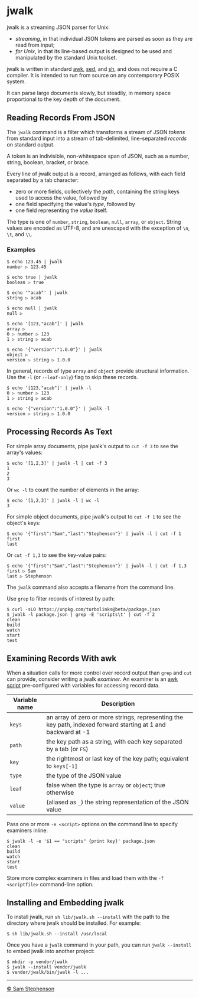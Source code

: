 # jwalk

jwalk is a streaming JSON parser for Unix:

* _streaming_, in that individual JSON tokens are parsed as soon as they are read from input;
* _for Unix_, in that its line-based output is designed to be used and manipulated by the standard Unix toolset.

jwalk is written in standard [awk][awk], [sed][sed], and [sh][sh], and does not require a C compiler. It is intended to run from source on any contemporary POSIX system.

It can parse large documents slowly, but steadily, in memory space proportional to the key depth of the document.

## Reading Records From JSON

The `jwalk` command is a filter which transforms a stream of JSON _tokens_ from standard input into a stream of tab-delimited, line-separated _records_ on standard output.

A token is an indivisible, non-whitespace span of JSON, such as a number, string, boolean, bracket, or brace.

Every line of jwalk output is a record, arranged as follows, with each field separated by a tab character:

* zero or more fields, collectively the _path_, containing the string keys used to access the value, followed by
* one field specifying the value's _type_, followed by
* one field representing the _value_ itself.

The type is one of `number`, `string`, `boolean`, `null`, `array`, or `object`. String values are encoded as UTF-8, and are unescaped with the exception of `\n`, `\t`, and `\\`.

### Examples

    $ echo 123.45 | jwalk
    number ▷ 123.45

    $ echo true | jwalk
    boolean ▷ true

    $ echo '"acab"' | jwalk
    string ▷ acab

    $ echo null | jwalk
    null ▷

    $ echo '[123,"acab"]' | jwalk
    array ▷
    0 ▷ number ▷ 123
    1 ▷ string ▷ acab

    $ echo '{"version":"1.0.0"}' | jwalk
    object ▷
    version ▷ string ▷ 1.0.0

In general, records of type `array` and `object` provide structural information. Use the `-l` (or `--leaf-only`) flag to skip these records.

    $ echo '[123,"acab"]' | jwalk -l
    0 ▷ number ▷ 123
    1 ▷ string ▷ acab

    $ echo '{"version":"1.0.0"}' | jwalk -l
    version ▷ string ▷ 1.0.0

## Processing Records As Text

For simple array documents, pipe jwalk's output to `cut -f 3` to see the array's values:

    $ echo '[1,2,3]' | jwalk -l | cut -f 3
    1
    2
    3

Or `wc -l` to count the number of elements in the array:

    $ echo '[1,2,3]' | jwalk -l | wc -l
    3

For simple object documents, pipe jwalk's output to `cut -f 1` to see the object's keys:

    $ echo '{"first":"Sam","last":"Stephenson"}' | jwalk -l | cut -f 1
    first
    last

Or `cut -f 1,3` to see the key-value pairs:

    $ echo '{"first":"Sam","last":"Stephenson"}' | jwalk -l | cut -f 1,3
    first ▷ Sam
    last ▷ Stephenson

The `jwalk` command also accepts a filename from the command line.

Use `grep` to filter records of interest by path:

    $ curl -sLO https://unpkg.com/turbolinks@beta/package.json
    $ jwalk -l package.json | grep -E 'scripts\t' | cut -f 2
    clean
    build
    watch
    start
    test

## Examining Records With awk

When a situation calls for more control over record output than `grep` and `cut` can provide, consider writing a jwalk _examiner_. An examiner is an [awk script][awk] pre-configured with variables for accessing record data.

Variable name | Description
------------- | -----------
`keys`        | an array of zero or more strings, representing the key path, indexed forward starting at 1 and backward at -1
`path`        |  the key path as a string, with each key separated by a tab (or `FS`)
`key`         | the rightmost or last key of the key path; equivalent to `keys[-1]`
`type`        | the type of the JSON value
`leaf`        | false when the type is `array` or `object`; true otherwise
`value`       | (aliased as `_`) the string representation of the JSON value

Pass one or more `-e <script>` options on the command line to specify examiners inline:

    $ jwalk -l -e '$1 == "scripts" {print key}' package.json
    clean
    build
    watch
    start
    test

Store more complex examiners in files and load them with the `-f <scriptfile>` command-line option.

## Installing and Embedding jwalk

To install jwalk, run `sh lib/jwalk.sh --install` with the path to the directory where jwalk should be installed. For example:

    $ sh lib/jwalk.sh --install /usr/local

Once you have a `jwalk` command in your path, you can run `jwalk --install` to embed jwalk into another project:

    $ mkdir -p vendor/jwalk
    $ jwalk --install vendor/jwalk
    $ vendor/jwalk/bin/jwalk -l ...

---

[© Sam Stephenson](LICENSE)

[awk]: http://pubs.opengroup.org/onlinepubs/9699919799/utilities/awk.html
[sed]: http://pubs.opengroup.org/onlinepubs/9699919799/utilities/sed.html
[sh]: http://pubs.opengroup.org/onlinepubs/9699919799/utilities/V3_chap02.html
